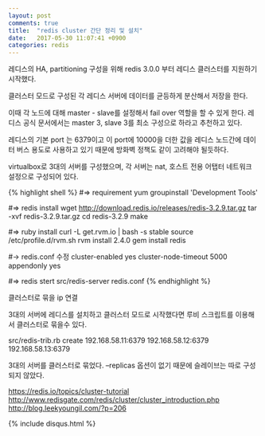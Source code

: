 ```yaml
---
layout: post
comments: true
title:  "redis cluster 간단 정리 및 설치"
date:   2017-05-30 11:07:41 +0900
categories: redis
---
```


레디스의 HA, partitioning 구성을 위해 redis 3.0.0 부터 레디스 클러스터를 지원하기 시작했다.

클러스터 모드로 구성된 각 레디스 서버에 데이터를 균등하게 분산해서 저장을 한다.

이때 각 노드에 대해 master - slave를 설정해서 fail over 역할을 할 수 있게 한다. 레디스 공식 문서에서는 master 3, slave 3를 최소 구성으로 하라고 추천하고 있다.

레디스의 기본 port 는 6379이고 이 port에 10000을 더한 값을 레디스 노드간에 데이터 버스 용도로 사용하고 있기 때문에 방화벽 정책도 같이 고려해야 될듯하다.

virtualbox로 3대의 서버를 구성했으며, 각 서버는 nat, 호스트 전용 어탭터 네트워크 설정으로 구성되어 있다.

{% highlight shell %}
#=> requirement
yum groupinstall 'Development Tools'

#=> redis install
wget http://download.redis.io/releases/redis-3.2.9.tar.gz
tar -xvf redis-3.2.9.tar.gz
cd redis-3.2.9
make

#=> ruby install
curl -L get.rvm.io | bash -s stable
source /etc/profile.d/rvm.sh
rvm install 2.4.0
gem install redis

#-> redis.conf 수정
cluster-enabled yes
cluster-node-timeout 5000
appendonly yes

#=> redis stert
src/redis-server redis.conf
{% endhighlight %}

클러스터로 묶을 ip 연결


3대의 서버에 레디스를 설치하고 클러스터 모드로 시작했다면 루비 스크립트를 이용해서 클러스터로 묶을수 있다.

src/redis-trib.rb create 192.168.58.11:6379 192.168.58.12:6379 192.168.58.13:6379

3대의 서버를 클러스터로 묶었다. –replicas 옵션이 없기 때문에 슬레이브는 따로 구성되지 않았다.

https://redis.io/topics/cluster-tutorial
http://www.redisgate.com/redis/cluster/cluster_introduction.php
http://blog.leekyoungil.com/?p=206

{% include disqus.html %}